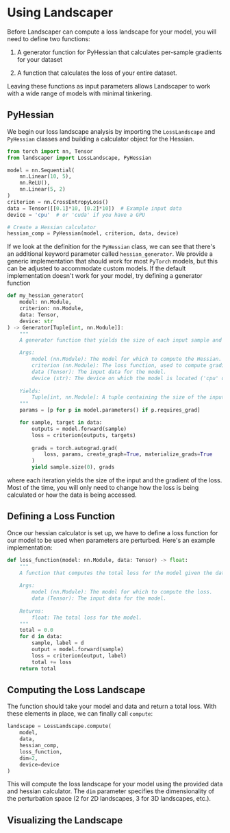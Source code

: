 # Using Landscaper

Before Landscaper can compute a loss landscape for your model, you will need to define two functions: 
    
1. A generator function for PyHessian that calculates per-sample gradients for your dataset
    
2. A function that calculates the loss of your entire dataset. 

Leaving these functions as input parameters allows Landscaper to work with a wide range of models with minimal tinkering.

## PyHessian
We begin our loss landscape analysis by importing the `LossLandscape` and `PyHessian` classes and building a calculator object for the Hessian. 

```python
from torch import nn, Tensor
from landscaper import LossLandscape, PyHessian

model = nn.Sequential(
    nn.Linear(10, 5),
    nn.ReLU(),
    nn.Linear(5, 2)
)
criterion = nn.CrossEntropyLoss()
data = Tensor([[0.1]*10, [0.2]*10])  # Example input data
device = 'cpu'  # or 'cuda' if you have a GPU

# Create a Hessian calculator
hessian_comp = PyHessian(model, criterion, data, device)
```

If we look at the definition for the `PyHessian` class, we can see that there's an additional keyword parameter called `hessian_generator`. We provide a generic implementation that should work for most `PyTorch` models, but this can be adjusted to accommodate custom models. If the default implementation doesn't work for your model, try defining a generator function

```python
def my_hessian_generator(
    model: nn.Module,
    criterion: nn.Module,
    data: Tensor,
    device: str
) -> Generator[Tuple[int, nn.Module]]:
    """
    A generator function that yields the size of each input sample and its gradient.

    Args:
        model (nn.Module): The model for which to compute the Hessian.
        criterion (nn.Module): The loss function, used to compute gradients.
        data (Tensor): The input data for the model.
        device (str): The device on which the model is located ('cpu' or 'cuda').
    
    Yields:
        Tuple[int, nn.Module]: A tuple containing the size of the input and the gradient of each sample.
    """
    params = [p for p in model.parameters() if p.requires_grad]

    for sample, target in data: 
        outputs = model.forward(sample)
        loss = criterion(outputs, targets) 
        
        grads = torch.autograd.grad(
            loss, params, create_graph=True, materialize_grads=True
        )
        yield sample.size(0), grads
```

where each iteration yields the size of the input and the gradient of the loss. Most of the time, you will only need to change how the loss is being calculated or how the data is being accessed.

## Defining a Loss Function
Once our hessian calculator is set up, we have to define a loss function for our model to be used when parameters are perturbed. Here's an example implementation:

```python
def loss_function(model: nn.Module, data: Tensor) -> float:
    """
    A function that computes the total loss for the model given the data.
    
    Args:
        model (nn.Module): The model for which to compute the loss.
        data (Tensor): The input data for the model.
    
    Returns:
        float: The total loss for the model.
    """
    total = 0.0
    for d in data:
        sample, label = d
        output = model.forward(sample)
        loss = criterion(output, label)
        total += loss
    return total
```

## Computing the Loss Landscape

The function should take your model and data and return a total loss. With these elements in place, we can finally call `compute`:

```python
landscape = LossLandscape.compute(
    model, 
    data, 
    hessian_comp,
    loss_function,
    dim=2,
    device=device
)
```
This will compute the loss landscape for your model using the provided data and hessian calculator. The `dim` parameter specifies the dimensionality of the perturbation space (2 for 2D landscapes, 3 for 3D landscapes, etc.).

## Visualizing the Landscape
